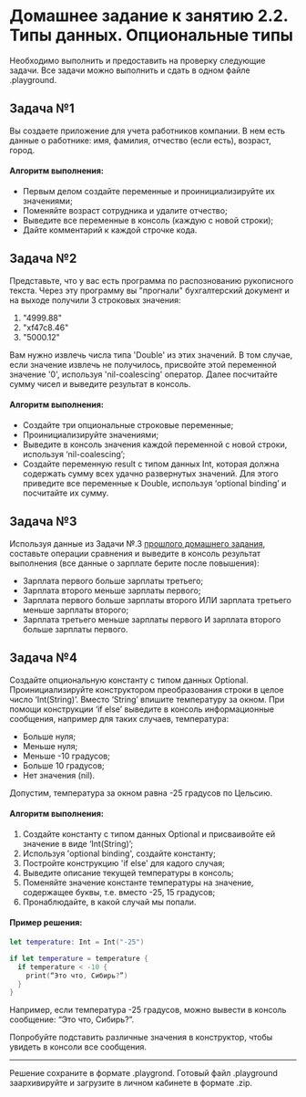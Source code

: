 # Домашнее задание к занятию 2.2. Типы данных. Опциональные типы

Необходимо выполнить и предоставить на проверку следующие задачи. Все задачи можно выполнить и сдать в одном файле .playground.

## Задача №1

Вы создаете приложение для учета работников компании. В нем есть данные о работнике: имя, фамилия, отчество (если есть), возраст, город.

#### Алгоритм выполнения:
* Первым делом создайте переменные и проинициализируйте их значениями;
* Поменяйте возраст сотрудника и удалите отчество;
* Выведите все переменные в консоль (каждую с новой строки);
* Дайте комментарий к каждой строчке кода. 

## Задача №2

Представьте, что у вас есть программа по распознованию рукописного текста. Через эту программу вы "прогнали" бухгалтерский документ и на выходе получили 3 строковых значения:
1. "4999.88"
2. "xf47c8.46"
3. "5000.12"


Вам нужно извлечь числа типа 'Double' из этих значений. В том случае, если значение извлечь не получилось, присвойте этой переменной значение '0', используя 'nil-coalescing' оператор. 
Далее посчитайте сумму чисел и выведите результат в консоль.

#### Алгоритм выполнения:
* Cоздайте три опциональные строковые переменные;
* Проинициализируйте значениями;
* Выведите в консоль значения каждой переменной с новой строки, используя ‘nil-coalescing’;
* Создайте переменную result с типом данных Int, которая должна содержать сумму всех удачно развернутых значений. Для этого приведите все переменные к Double, используя ‘optional binding’ и посчитайте их сумму.

## Задача №3

Используя данные из Задачи №.3 [прошлого домашнего задания](https://github.com/netology-code/bios-homeworks/tree/master/2.1#%D0%B7%D0%B0%D0%B4%D0%B0%D1%87%D0%B0-3), составьте операции сравнения и выведите в консоль результат выполнения (все данные о зарплате берите после повышения):

* Зарплата первого больше зарплаты третьего;
* Зарплата второго меньше зарплаты первого;
* Зарплата первого больше зарплаты второго ИЛИ зарплата третьего меньше зарплаты второго;
* Зарплата третьего меньше зарплаты первого И зарплата второго больше зарплаты первого.

## Задача №4

Создайте опциональную константу с типом данных Optional<Int>. Проинициализируйте конструктором преобразования строки в целое число ‘Int(String)’. Вместо ‘String’ впишите температуру за окном. При помощи конструкции ‘if else’ выведите в консоль информационные сообщения, например для таких случаев, температура:

* Больше нуля;
* Меньше нуля;
* Меньше -10 градусов;
* Больше 10 градусов;
* Нет значения (nil).

Допустим, температура за окном равна -25 градусов по Цельсию.

#### Алгоритм выполнения:

1. Создайте константу с типом данных Optional<String> и присваивойте ей значение в виде ‘Int(String)’;
2. Используя 'optional binding', создайте константу;
3. Постройте конструкцию 'if else' для кадого случая;
4. Выведите описание текущей температуры в консоль;
5. Поменяйте значение константе температуры на значение, содержащее буквы, т.е. вместо -25, 15 градусов;
6. Пронаблюдайте, в какой случай мы попали.

#### Пример решения:

```swift
let temperature: Int = Int("-25")

if let temperature = temperature {
  if temperature < -10 {
    print(“Это что, Сибирь?”)
  }
}
``` 

Например, если температура -25 градусов, можно вывести в консоль сообщение: “Это что, Сибирь?”.

Попробуйте подставить различные значения в конструктор, чтобы увидеть в консоли все сообщения.
_______________

Решение сохраните в формате .playgrond. Готовый файл .playground заархивируйте и загрузите в личном кабинете в формате .zip.
